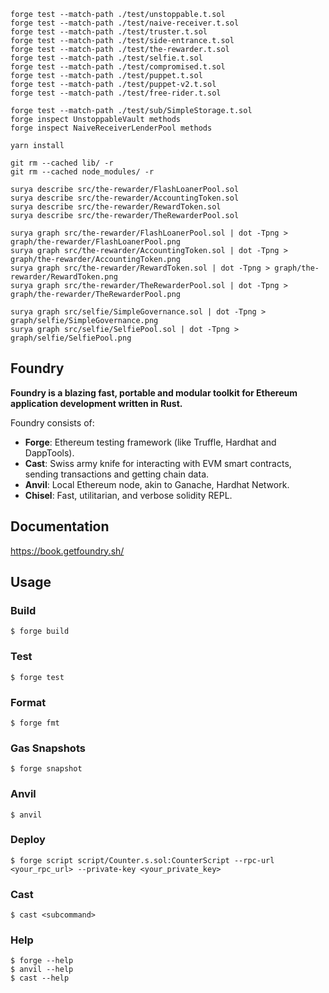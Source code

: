 ```shell
forge test --match-path ./test/unstoppable.t.sol
forge test --match-path ./test/naive-receiver.t.sol
forge test --match-path ./test/truster.t.sol
forge test --match-path ./test/side-entrance.t.sol
forge test --match-path ./test/the-rewarder.t.sol
forge test --match-path ./test/selfie.t.sol
forge test --match-path ./test/compromised.t.sol
forge test --match-path ./test/puppet.t.sol
forge test --match-path ./test/puppet-v2.t.sol
forge test --match-path ./test/free-rider.t.sol

forge test --match-path ./test/sub/SimpleStorage.t.sol
forge inspect UnstoppableVault methods
forge inspect NaiveReceiverLenderPool methods

yarn install

git rm --cached lib/ -r
git rm --cached node_modules/ -r

surya describe src/the-rewarder/FlashLoanerPool.sol
surya describe src/the-rewarder/AccountingToken.sol
surya describe src/the-rewarder/RewardToken.sol
surya describe src/the-rewarder/TheRewarderPool.sol

surya graph src/the-rewarder/FlashLoanerPool.sol | dot -Tpng > graph/the-rewarder/FlashLoanerPool.png
surya graph src/the-rewarder/AccountingToken.sol | dot -Tpng > graph/the-rewarder/AccountingToken.png
surya graph src/the-rewarder/RewardToken.sol | dot -Tpng > graph/the-rewarder/RewardToken.png
surya graph src/the-rewarder/TheRewarderPool.sol | dot -Tpng > graph/the-rewarder/TheRewarderPool.png

surya graph src/selfie/SimpleGovernance.sol | dot -Tpng > graph/selfie/SimpleGovernance.png
surya graph src/selfie/SelfiePool.sol | dot -Tpng > graph/selfie/SelfiePool.png
```

## Foundry

**Foundry is a blazing fast, portable and modular toolkit for Ethereum application development written in Rust.**

Foundry consists of:

-   **Forge**: Ethereum testing framework (like Truffle, Hardhat and DappTools).
-   **Cast**: Swiss army knife for interacting with EVM smart contracts, sending transactions and getting chain data.
-   **Anvil**: Local Ethereum node, akin to Ganache, Hardhat Network.
-   **Chisel**: Fast, utilitarian, and verbose solidity REPL.

## Documentation

https://book.getfoundry.sh/

## Usage

### Build

```shell
$ forge build
```

### Test

```shell
$ forge test
```

### Format

```shell
$ forge fmt
```

### Gas Snapshots

```shell
$ forge snapshot
```

### Anvil

```shell
$ anvil
```

### Deploy

```shell
$ forge script script/Counter.s.sol:CounterScript --rpc-url <your_rpc_url> --private-key <your_private_key>
```

### Cast

```shell
$ cast <subcommand>
```

### Help

```shell
$ forge --help
$ anvil --help
$ cast --help
```
